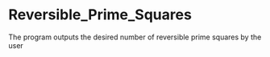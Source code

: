 # Reversible_Prime_Squares
The program outputs the desired number of reversible prime squares by the user
